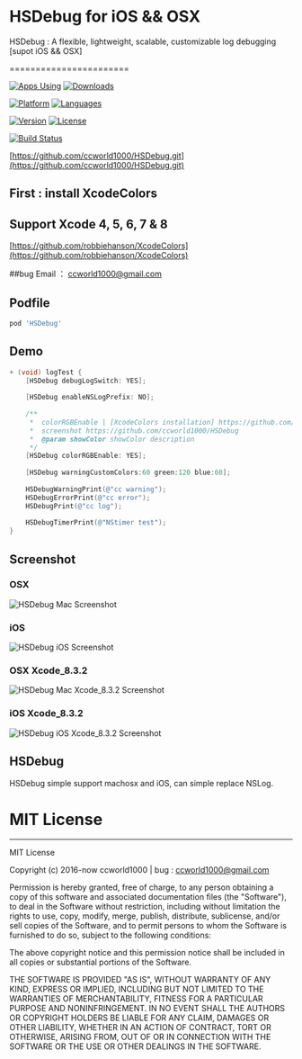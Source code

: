 # HSDebug for iOS && OSX
HSDebug : A flexible, lightweight, scalable, customizable log debugging [supot iOS && OSX]

=======================

[![Apps Using](https://img.shields.io/cocoapods/at/HSDebug.svg?label=Apps%20Using%20HSDebug&colorB=28B9FE)](http://cocoapods.org/pods/HSDebug) [![Downloads](https://img.shields.io/cocoapods/dt/HSDebug.svg?label=Total%20Downloads&colorB=28B9FE)](http://cocoapods.org/pods/HSDebug)

[![Platform](https://img.shields.io/badge/platforms-iOS%20%7C%20OSX-orange.svg)](https://github.com/ccworld1000/HSDebug.git)
[![Languages](https://img.shields.io/badge/languages-ObjC-orange.svg)](https://github.com/ccworld1000/HSDebug)

[![Version](https://img.shields.io/cocoapods/v/HSDebug.svg)](https://github.com/ccworld1000/HSDebug.git)
[![License](https://img.shields.io/cocoapods/l/HSDebug.svg)](https://github.com/ccworld1000/HSDebug/blob/master/LICENSE)

[![Build Status](https://travis-ci.org/ccworld1000/HSDebug.svg?branch=master)](https://travis-ci.org/ccworld1000/HSDebug)

[https://github.com/ccworld1000/HSDebug.git](https://github.com/ccworld1000/HSDebug.git)

## First : install XcodeColors

## Support Xcode 4, 5, 6, 7 & 8

[https://github.com/robbiehanson/XcodeColors](https://github.com/robbiehanson/XcodeColors)

##bug 
Email ： <a href="mailto:ccworld1000@gmail.com">ccworld1000@gmail.com</a>

## Podfile

```ruby
pod 'HSDebug'
```
## Demo
```Objective-C
+ (void) logTest {
    [HSDebug debugLogSwitch: YES];
    
    [HSDebug enableNSLogPrefix: NO];
    
    /**
     *  colorRGBEnable | [XcodeColors installation] https://github.com/robbiehanson/XcodeColors
     *  screenshot https://github.com/ccworld1000/HSDebug
     *  @param showColor showColor description
     */
    [HSDebug colorRGBEnable: YES];
    
    [HSDebug warningCustomColors:60 green:120 blue:60];
    
    HSDebugWarningPrint(@"cc warning");
    HSDebugErrorPrint(@"cc error");
    HSDebugPrint(@"cc log");
    
    HSDebugTimerPrint(@"NStimer test");
}
```

## Screenshot

### OSX
![HSDebug Mac Screenshot](https://github.com/ccworld1000/HSDebug/blob/master/Documentation/OSXRunning.png?raw=true)

### iOS
![HSDebug iOS Screenshot](https://github.com/ccworld1000/HSDebug/blob/master/Documentation/iOSRunning.png?raw=true)

### OSX Xcode_8.3.2
![HSDebug Mac Xcode_8.3.2 Screenshot](https://github.com/ccworld1000/HSDebug/blob/master/Documentation/OSXRunning_Xcode_8.3.2.png?raw=true)

### iOS Xcode_8.3.2
![HSDebug iOS Xcode_8.3.2 Screenshot](https://github.com/ccworld1000/HSDebug/blob/master/Documentation/iOSRunning_Xcode_8.3.2.png?raw=true)


## HSDebug
HSDebug simple support machosx and iOS, can simple replace NSLog.


# MIT License
***

MIT License

Copyright (c) 2016-now ccworld1000 | bug : <a href="mailto:ccworld1000@gmail.com">ccworld1000@gmail.com</a>

Permission is hereby granted, free of charge, to any person obtaining a copy
of this software and associated documentation files (the "Software"), to deal
in the Software without restriction, including without limitation the rights
to use, copy, modify, merge, publish, distribute, sublicense, and/or sell
copies of the Software, and to permit persons to whom the Software is
furnished to do so, subject to the following conditions:

The above copyright notice and this permission notice shall be included in all
copies or substantial portions of the Software.

THE SOFTWARE IS PROVIDED "AS IS", WITHOUT WARRANTY OF ANY KIND, EXPRESS OR
IMPLIED, INCLUDING BUT NOT LIMITED TO THE WARRANTIES OF MERCHANTABILITY,
FITNESS FOR A PARTICULAR PURPOSE AND NONINFRINGEMENT. IN NO EVENT SHALL THE
AUTHORS OR COPYRIGHT HOLDERS BE LIABLE FOR ANY CLAIM, DAMAGES OR OTHER
LIABILITY, WHETHER IN AN ACTION OF CONTRACT, TORT OR OTHERWISE, ARISING FROM,
OUT OF OR IN CONNECTION WITH THE SOFTWARE OR THE USE OR OTHER DEALINGS IN THE
SOFTWARE.

